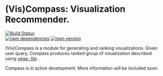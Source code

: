 (Vis)Compass: Visualization Recommender.
=========

[![Build Status](https://travis-ci.org/uwdata/compass.svg)](https://travis-ci.org/uwdata/compass)  
[![npm dependencies](https://david-dm.org/uwdata/compass.svg)](https://www.npmjs.com/package/viscompass) 
[![npm version](https://img.shields.io/npm/v/viscompass.svg)](https://www.npmjs.com/package/viscompass)


(Vis)Compass is a module for generating and ranking visualizations. Given user
query, Compass produces ranked group of visualization described using [vega-
lite](http://github.com/uwdata/vega-lite).

Compass is in active development.  More information will be included soon.
